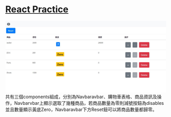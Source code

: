 <h1> <a href="hhttps://tdtb12.github.io/React/">React Practice </a> </h1>
<img src="./Demo.JPG"></img>
共有三個components組成，分別為Navbaravbar、購物車表格、商品資訊及操作，Navbarvbar上顯示選取了幾種商品，若商品數量為零則減號按鈕為disables並且數量顯示黃底Zero，Navbaravbar下方Reset鈕可以將商品數量都歸零。

